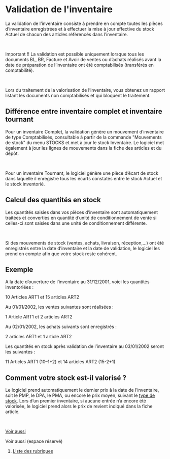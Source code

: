 # Validation de l'inventaire



La validation de l’inventaire consiste à prendre en compte toutes les 
 pièces d’inventaire enregistrées et à effectuer la mise à jour effective 
 du stock Actuel de chacun des articles référencés dans l’inventaire.


 


Important !! La validation est possible uniquement lorsque tous les 
 documents BL, BR, Facture et Avoir de ventes ou d’achats réalisés avant 
 la date de préparation de l’inventaire ont été comptabilisés (transférés 
 en comptabilité).


 


Lors du traitement de la valorisation de l’inventaire, vous obtenez 
 un rapport listant les documents non comptabilisés et qui bloquent le 
 traitement.


## Différence entre inventaire complet et inventaire tournant


Pour un inventaire Complet, 
 la validation génère un mouvement d’inventaire de type Comptabilisés, 
 consultable à partir de la commande "Mouvements de stock" du 
 menu STOCKS et met à jour le stock Inventaire. Le logiciel met également 
 à jour les lignes de mouvements dans la fiche des articles et du dépôt.


 


Pour un inventaire Tournant, 
 le logiciel génère une pièce d’écart de stock dans laquelle il enregistre 
 tous les écarts constatés entre le stock Actuel et le stock inventorié.


## Calcul des quantités en stock


Les quantités saisies dans vos pièces d’inventaire sont automatiquement 
 traitées et converties en quantité d’unité de conditionnement de vente 
 si celles-ci sont saisies dans une unité de conditionnement différente.


 


Si des mouvements de stock (ventes, achats, livraison, réception,…) 
 ont été enregistrés entre la date d’inventaire et la date de validation, 
 le logiciel les prend en compte afin que votre stock reste cohérent.


## Exemple


A la date d’ouverture de l’inventaire au 31/12/2001, voici les quantités 
 inventoriées :


10 Articles ART1 et 15 articles ART2


Au 01/01/2002, les ventes suivantes sont réalisées :


1 Article ART1 et 2 articles ART2


Au 02/01/2002, les achats suivants sont enregistrés :


2 articles ART1 et 1 article ART2


Les quantités en stock après validation de l’inventaire au 03/01/2002 
 seront les suivantes :


11 Articles ART1 (10–1+2) et 14 articles 
 ART2 (15-2+1)


## Comment votre stock est-il valorisé ?


Le logiciel prend automatiquement le dernier prix à la date de l’inventaire, 
 soit le PMP, le DPA, le PMA, ou encore le prix moyen, suivant le [type 
 de stock](../../../Articles/1/Article/OngletStock/ArticleOngletStock.md). Lors d’un premier inventaire, si aucune entrée n’a encore 
 été valorisée, le logiciel prend alors le prix de revient indiqué dans 
 la fiche article.


 


[Voir aussi](javascript:RelatedTopic0.Click())


Voir aussi (espace réservé)
 

1. [Liste des rubriques](#)



